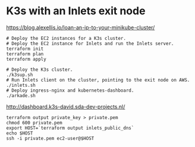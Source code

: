 # K3s with an Inlets exit node

https://blog.alexellis.io/loan-an-ip-to-your-minikube-cluster/

```
# Deploy the EC2 instances for a K3s cluster.
# Deploy the EC2 instance for Inlets and run the Inlets server.
terraform init
terraform plan
terraform apply

# Deploy the K3s cluster.
./k3sup.sh
# Run Inlets client on the cluster, pointing to the exit node on AWS.
./inlets.sh
# Deploy ingress-nginx and kubernetes-dashboard.
./arkade.sh
```

http://dashboard.k3s-david.sda-dev-projects.nl/

```
terraform output private_key > private.pem
chmod 600 private.pem
export HOST=`terraform output inlets_public_dns`
echo $HOST
ssh -i private.pem ec2-user@$HOST
```
